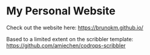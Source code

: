 # My Personal Website
Check out the website here: https://brunokm.github.io/

Based to a limited extent on the scribbler template: https://github.com/amiechen/codrops-scribbler
